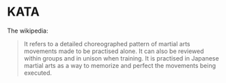 # KATA

The wikipedia:

> It refers to a detailed choreographed pattern of martial arts movements made to be practised alone. It can also be reviewed within groups and in unison when training. It is practised in Japanese martial arts as a way to memorize and perfect the movements being executed.
